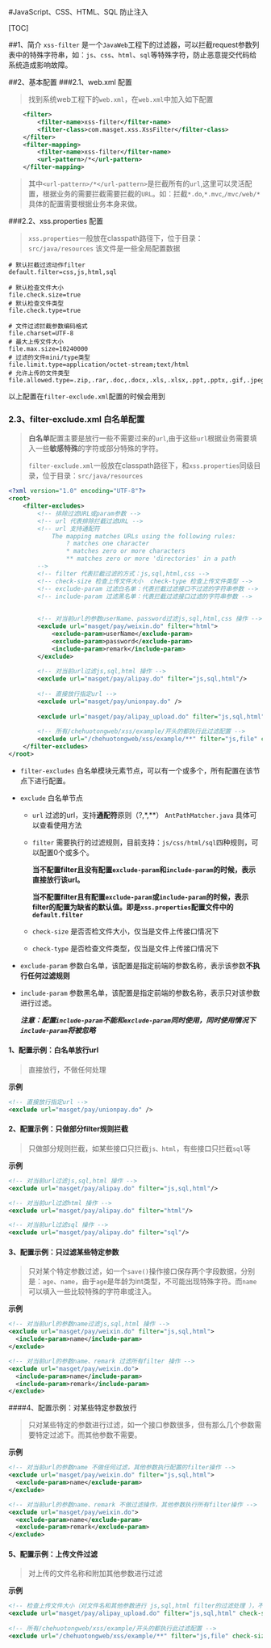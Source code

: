 #JavaScript、CSS、HTML、SQL 防止注入

[TOC]

##1、简介
`xss-filter` 是一个`JavaWeb`工程下的过滤器，可以拦截request参数列表中的特殊字符串，如：`js`、`css`、`html`、`sql`等特殊字符，防止恶意提交代码给系统造成影响故障。



##2、基本配置
###2.1、web.xml 配置
> 找到系统web工程下的`web.xml`，在`web.xml`中加入如下配置

```xml
	<filter>
		<filter-name>xss-filter</filter-name>
		<filter-class>com.masget.xss.XssFilter</filter-class>
	</filter>
	<filter-mapping>
		<filter-name>xss-filter</filter-name>
		<url-pattern>/*</url-pattern>
	</filter-mapping>
```
> 其中`<url-pattern>/*</url-pattern>`是拦截所有的`url`,这里可以灵活配置，根据业务的需要拦截需要拦截的`URL`。如：拦截`*.do`,`*.mvc`,`/mvc/web/*`具体的配置需要根据业务本身来做。

###2.2、xss.properties 配置

> `xss.properties`一般放在classpath路径下，位于目录：`src/java/resources` 该文件是一些全局配置数据

```properties
# 默认拦截过滤动作filter
default.filter=css,js,html,sql

# 默认检查文件大小
file.check.size=true
# 默认检查文件类型
file.check.type=true

# 文件过滤拦截参数编码格式
file.charset=UTF-8
# 最大上传文件大小
file.max.size=10240000
# 过滤的文件mini/type类型
file.limit.type=application/octet-stream;text/html
# 允许上传的文件类型
file.allowed.type=.zip,.rar,.doc,.docx,.xls,.xlsx,.ppt,.pptx,.gif,.jpeg,.jpg,.pdf,.png,.bmp,.mp3,.txt,.xml
```

以上配置在`filter-exclude.xml`配置的时候会用到



### 2.3、filter-exclude.xml 白名单配置

> **白名单**配置主要是放行一些不需要过来的`url`,由于这些`url`根据业务需要填入一些**敏感特殊**的字符或部分特殊的字符。
>
> `filter-exclude.xml`一般放在classpath路径下，和`xss.properties`同级目录，位于目录：`src/java/resources`



```xml
<?xml version="1.0" encoding="UTF-8"?>
<root>
	<filter-excludes>
		<!-- 排除过滤URL或param参数 -->
		<!-- url 代表排除拦截过滤URL -->
		<!-- url 支持通配符
			The mapping matches URLs using the following rules:
				? matches one character 
				* matches zero or more characters 
				** matches zero or more 'directories' in a path 
		-->
		<!-- filter 代表拦截过滤的方式：js,sql,html,css -->
		<!-- check-size 检查上传文件大小  check-type 检查上传文件类型 -->
		<!-- exclude-param 过滤白名单：代表拦截过滤接口不过滤的字符串参数 -->
		<!-- include-param 过滤黑名单：代表拦截过滤接口过滤的字符串参数 -->
		
		
		<!-- 对当前url的参数userName、password过滤js,sql,html,css 操作 -->
		<exclude url="masget/pay/weixin.do" filter="html">
			<exclude-param>userName</exclude-param>
			<exclude-param>password</exclude-param>
			<include-param>remark</include-param>
		</exclude>
		
		<!-- 对当前url过滤js,sql,html 操作 -->
		<exclude url="masget/pay/alipay.do" filter="js,sql,html"/>
		
		<!-- 直接放行指定url -->
		<exclude url="masget/pay/unionpay.do" />
		
		<exclude url="masget/pay/alipay_upload.do" filter="js,sql,html" check-size="true" check-type=""/>
		
		<!-- 所有/chehuotongweb/xss/example/开头的都执行此过滤配置 -->
		<exclude url="/chehuotongweb/xss/example/**" filter="js,file" check-size="false" check-type="false"/>
	</filter-excludes>
</root>
```

+ `filter-excludes` 白名单模块元素节点，可以有一个或多个，所有配置在该节点下进行配置。

+ `exclude` 白名单节点

  + `url` 过滤的url，支持**通配符**原则（?,*,**） `AntPathMatcher.java` 具体可以查看使用方法

  + `filter` 需要执行的过滤规则，目前支持：`js/css/html/sql`四种规则，可以配置0个或多个。

    **当不配置filter且没有配置`exclude-param`和`include-param`的时候，表示直接放行该url。**

    **当不配置filter且有配置`exclude-param`或`include-param`的时候，表示filter的配置为缺省的默认值。即是`xss.properties`配置文件中的`default.filter`**

  + `check-size` 是否否检文件大小，仅当是文件上传接口情况下

  + `check-type` 是否检查文件类型，仅当是文件上传接口情况下

+ `exclude-param` 参数白名单，该配置是指定前端的参数名称，表示该参数**不执行任何过滤规则**

+ `include-param` 参数黑名单，该配置是指定前端的参数名称，表示只对该参数进行过滤。

  ***注意：配置`include-param`不能和`exclude-param`同时使用，同时使用情况下`include-param`将被忽略***




#### 1、配置示例：白名单放行url

> 直接放行，不做任何处理

**示例**

```xml
<!-- 直接放行指定url -->
<exclude url="masget/pay/unionpay.do" />
```



#### 2、配置示例：只做部分filter规则拦截

> 只做部分规则拦截，如某些接口只拦截`js、html`，有些接口只拦截`sql`等

**示例**

```xml
<!-- 对当前url过滤js,sql,html 操作 -->
<exclude url="masget/pay/alipay.do" filter="js,sql,html"/>

<!-- 对当前url过滤html 操作 -->
<exclude url="masget/pay/alipay.do" filter="html"/>

<!-- 对当前url过滤sql 操作 -->
<exclude url="masget/pay/alipay.do" filter="sql"/>
```



#### 3、配置示例：只过滤某些特定参数

> 只对某个特定参数过滤，如一个`save()`操作接口保存两个字段数据，分别是：`age`、`name`，由于`age`是年龄为int类型，不可能出现特殊字符。而`name`可以填入一些比较特殊的字符串或注入。

**示例**

```xml
<!-- 对当前url的参数name过滤js,sql,html 操作 -->
<exclude url="masget/pay/weixin.do" filter="js,sql,html">  
  <include-param>name</include-param>
</exclude>

<!-- 对当前url的参数name、remark 过滤所有filter 操作 -->
<exclude url="masget/pay/weixin.do">  
  <include-param>name</include-param>
  <include-param>remark</include-param>
</exclude>
```



####4、配置示例：对某些特定参数放行

> 只对某些特定的参数进行过滤，如一个接口参数很多，但有那么几个参数需要特定过滤下。而其他参数不需要。

**示例**

```xml
<!-- 对当前url的参数name 不做任何过滤，其他参数执行配置的filter操作 -->
<exclude url="masget/pay/weixin.do" filter="js,sql,html">  
  <exclude-param>name</exclude-param>
</exclude>

<!-- 对当前url的参数name、remark 不做过滤操作，其他参数执行所有filter操作 -->
<exclude url="masget/pay/weixin.do">  
  <exclude-param>name</exclude-param>
  <exclude-param>remark</exclude-param>
</exclude>
```



#### 5、配置示例：上传文件过滤

> 对上传的文件名称和附加其他参数进行过滤

**示例**

```xml
<!-- 检查上传文件大小（对文件名和其他参数进行 js,sql,html filter的过滤处理 ），不检查上传文件类型 -->
<exclude url="masget/pay/alipay_upload.do" filter="js,sql,html" check-size="true" check-type="false"/>
		
<!-- 所有/chehuotongweb/xss/example/开头的都执行此过滤配置 -->
<exclude url="/chehuotongweb/xss/example/**" filter="js,file" check-size="false" check-type="false"/>
```

